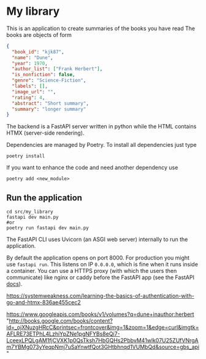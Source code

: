 # My library

This is an application to create summaries of the books you have read
The books are objects of form

```json
{
  "book_id": "kjk87",
  "name": "Dune",
  "year": 1970,  
  "author_list": ["Frank Herbert"],
  "is_nonfiction": false,
  "genre": "Science-Fiction",
  "labels": [],
  "image_url": "",
  "rating": 4,
  "abstract": "Short summary",
  "summary": "longer summary"
}
```

The backend is a FastAPI server written in python while the HTML contains HTMX (server-side rendering).

Dependencies are managed by Poetry. To install all dependencies just type

```shell
poetry install
```

If you want to enhance the code and need another dependency use

```shell
poetry add <new_module>
```

## Run the application

```shell
cd src/my_library
fastapi dev main.py
#or 
poetry run fastapi dev main.py
```

The FastAPI CLI uses Uvicorn (an ASGI web server) internally to run the application.

By default the application opens on port 8000. For production you might use `fastapi run`. This listens on IP `0.0.0.0`, 
which is fine when it runs inside a container. You can use a HTTPS proxy (with which the users then communicate) like nginx or caddy
before the FastAPI app (see the FastAPI [docs](https://fastapi.tiangolo.com/deployment/https/#lets-encrypt)).


https://systemweakness.com/learning-the-basics-of-authentication-with-go-and-htmx-836ae455cec2

https://www.googleapis.com/books/v1/volumes?q=dune+inauthor:herbert
"http://books.google.com/books/content?id=_ojXNuzgHRcC&printsec=frontcover&img=1&zoom=1&edge=curl&imgtk=AFLRE73ETPhL4LzhiYpZNe1pgNFYBs8eQi7-LceexLPQLgAM1fjCVXK1p0QsTksh7HbGQHs2PbbvM41wlk07U25ZUfVNrgAm7YBMg073yYeqpNmj7uSaYnwtfQot3GHtbhnqd1VUMbQd&source=gbs_api"

